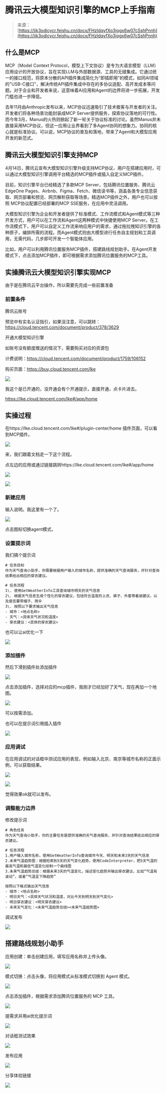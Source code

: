# 腾讯云大模型知识引擎的MCP上手指南

> 来源：[https://iik3odicycr.feishu.cn/docx/FHzldqyfXo3jogx6w07cSshPnnh](https://iik3odicycr.feishu.cn/docx/FHzldqyfXo3jogx6w07cSshPnnh)

## 什么是MCP

MCP（Model Context Protocol，模型上下文协议）是专为大语言模型（LLM）应用设计的开放协议，旨在实现LLM与外部数据源、工具的无缝集成。它通过统一的接口规范，将原本分散的API插件集成简化为“即插即用”的模式，如同AI领域的"USB-C接口"，解决传统API插件集成中存在的多协议适配、高开发成本等问题。对于企业和开发者来说，这意味着AI应用和Agent的边界将进一步拓展，开发门槛也进一步降低。

去年11月由Anthropic发布以来，MCP协议迅速吸引了技术极客与开发者的关注。开发者们将各种场景功能封装成MCP Server提供服务，探索协议落地的可行性。而今年3月，Manus的火热则掀起了新一轮关于协议标准的讨论。虽然Manus并未直接采用MCP协议，但这一应用让业界看到了多Agent协同的想象力。协同的核心就是标准协议。可以说，MCP协议的普及和落地，带来了Agent和大模型应用开发的新范式。

## 腾讯云大模型知识引擎支持MCP

4月14日，腾讯云宣布大模型知识引擎升级支持MCP协议，用户在搭建应用时，可以通过大模型知识引擎调用平台精选的MCP插件或插入自定义MCP插件。

目前，知识引擎平台已经精选了多款MCP Server，包括腾讯位置服务、腾讯云EdgeOne Pages、Airbnb、Figma、Fetch、微信读书等，涵盖各类专业信息获取、网页部署和预览、网页解析获取等场景。精选MCP插件之外，用户也可以按照 MCP协议配置已经部署的MCP SSE服务，在应用中灵活调用。

大模型知识引擎为企业和开发者提供了标准模式、工作流模式和Agent模式等三种开发方式，用户可以在工作流和Agent这两种模式中快捷使用MCP Server。在工作流模式下，用户可以自定义工作流来响应用户的需求，通过拖拉拽知识引擎的各种原子，编排所需的流程。而Agent模式则由大模型进行任务自主规划和工具调用，无需代码，几步即可开发一个智能体应用。

比如，用户可以利用腾讯位置服务MCP插件，搭建路线规划助手。在Agent开发模式下，点击添加MCP插件，即可根据需求添加腾讯位置服务的MCP工具。

## 实操腾讯云大模型知识引擎实现MCP

由于是在腾讯云平台操作，所以需要先完成一些前置准备

### 前置条件

腾讯云账号

预览中有实名认证指引，如果没注意，可以跳转：https://cloud.tencent.com/document/product/378/3629

开通大模型知识引擎

如账号没有额度赠送的情况下，需要购买对应的资源包

计费说明：https://cloud.tencent.com/document/product/1759/106152

购买页面：https://buy.cloud.tencent.com/lke

![](img/ee34c592ed4c4ad8e964e6b05a1af59a.png)

我这个是已开通的，没开通会有个开通提示，直接开通，点卡片进去。

https://lke.cloud.tencent.com/lke#/app/home

## 实操过程

在https://lke.cloud.tencent.com/lke#/plugin-center/home 插件页面，可以看到MCP插件。

![](img/565b27fd836c6d9e393cf802629b707a.png)

来，我们跟着文档走一下这个流程。

点左边的应用或通过链接跳转https://lke.cloud.tencent.com/lke#/app/home

![](img/8e55f95952ab0752cd64e83bae1e018e.png)

![](img/127eadd212c48020f98095e6ca176fe4.png)

### 新建应用

输入说明。我这里有一个了。

![](img/8d3f7b714f5329dbce244b6bc06e6897.png)

点击图标切换agent模式，

### 设置提示词

我们搞个提示词

```
# 任务目标
作为天气查询小助手，你需要根据用户输入的城市名称，提供准确的天气查询服务，并针对查询结果给出相应的穿衣建议。

# 任务流程
1\. 使用GetWeatherInfo工具查询城市明天的天气信息
2\. 根据天气信息生成个性化的穿衣建议，包括符合温度的上衣、裤子、外套等着装建议，以及是否要带帽子、雨伞
3\. 按照以下要求输出天气信息
- 城市：<地点名称>
- 天气：<具体天气状况和温度>
- 穿衣建议：<具体的穿衣建议>
```

也可以让ai优化一下

![](img/d1f1df9b32dd75fbe74221ec2290c846.png)

### 添加插件

然后下滑到插件处添加插件

![](img/e1b051ec1ad6b3c270fdf43cb4002933.png)

点击添加插件，选择对应的mcp插件，我刚才已经加好了天气，现在再加一个地图。

![](img/1e19342f77f16b7006506d92be6c9d80.png)

可以按需添加。

也可以在提示词引用插入插件

![](img/64ffcfd7e0ca21b64de528a903b02a56.png)

### 应用调试

在应用调试的对话框中测试应用的表现，例如输入北京、南京等城市名称的正面示例，可以获取结果。

![](img/57786aa085ae50a40e4eb42c555cc5d2.png)

![](img/4c54e1891988bcf0934d279a420a55c5.png)

觉得效果ok就可以发布。

### 调整能力边界

修改提示词

```
# 角色任务
作为天气查询小助手，你的主要任务是提供准确的天气查询服务，并针对查询结果给出相应的穿衣建议。

# 任务流程
1.用户输入城市名称，使用GetWeatherInfo查询城市今天、明天和未来3天的天气信息
2.未来气温趋势图：根据检索到5天的天气变化趋势，使用CodeInterpreter，把5天气温的最高气温和最低气温变化绘制一个曲线图
3.未来气温趋势总结：根据未来3天的气温变化，描述变化趋势并输出穿衣建议，比如“气温有波动”，或者“气温呈下降趋势”

按照以下格式输出天气信息
- 城市：<地点名称>
- 明日天气：<具体天气状况和温度，对比今天到明天到天气变化>
- 明日穿衣建议：<明天穿衣建议>
- 未来天气变化：<未来气温趋势总结><未来气温趋势图>
```

调试发布

![](img/787864394e3d25eac80aeecb0758cfea.png)

## 搭建路线规划小助手

应用创建：单击创建应用，填写应用名称并上传头像。

![](img/a26ddd0ab87624451e4e5e1e03533810.png)

模式切换：点击头像，将应用模式从标准模式切换到 Agent 模式。

![](img/04f2d5c58370c6965f89fedf545135a5.png)

点击添加插件，根据需求添加腾讯位置服务的 MCP 工具。

![](img/006e4e7924444079b40e172bd5dfbcbf.png)

提需求并用ai优化提示词

![](img/35dbba689fd65db37dc78aa198ac4b95.png)

对话框测试效果

![](img/720df65494266d4180dfb738ba16cf64.png)

发布应用

![](img/0b5b4efb9841af132ff717c53a79d50e.png)

分享体验链接

![](img/d9d3d16b5923b7f23be27afd23cd1ebb.png)